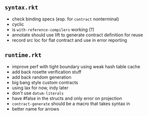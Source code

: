 ## `syntax.rkt`

* check binding specs (esp. for `contract` nonterminal)
* cyclic
* is `with-reference-compilers` working (?)
* annotate should use lift to generate contract definition for reuse
* record src loc for flat contract and use in error reporting

## `runtime.rkt`

* improve perf with tight boundary using weak hash table cache
* add back rosette verification stuff
* add back random generation
* big bang style custom contracts
* using lax for now, indy later
* don't use `datum-literals`
* have #false in the structs and only error on projection
* `contract-generate` should be a macro that takes syntax in
* better name for arrows
